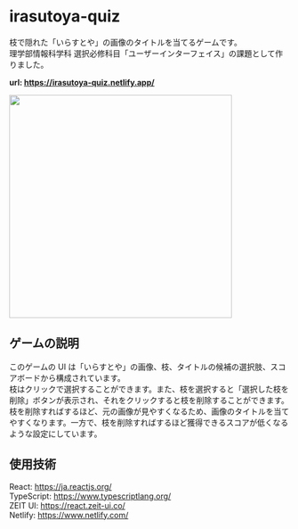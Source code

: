 # irasutoya-quiz

枝で隠れた「いらすとや」の画像のタイトルを当てるゲームです。  
理学部情報科学科 選択必修科目「ユーザーインターフェイス」の課題として作りました。

**url: https://irasutoya-quiz.netlify.app/**

<img src="https://user-images.githubusercontent.com/36184621/86512533-118e2700-be3e-11ea-8fe1-b3c2bdf84eb9.gif" width="400px">


## ゲームの説明

このゲームの UI は「いらすとや」の画像、枝、タイトルの候補の選択肢、スコアボードから構成されています。  
枝はクリックで選択することができます。また、枝を選択すると「選択した枝を削除」ボタンが表示され、それをクリックすると枝を削除することができます。  
枝を削除すればするほど、元の画像が見やすくなるため、画像のタイトルを当てやすくなります。一方で、枝を削除すればするほど獲得できるスコアが低くなるような設定にしています。

## 使用技術

React: https://ja.reactjs.org/  
TypeScript: https://www.typescriptlang.org/  
ZEIT UI: https://react.zeit-ui.co/  
Netlify: https://www.netlify.com/

